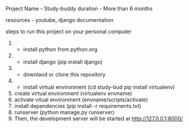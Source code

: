 Project Name  - Study-buddy
duration - More than 6 months

resources - youtube, django documentation

steps to run this project on your personal computer
1. - install python from python.org
3. - install django (pip install django)
4. - downlaod or clone this repository
5. - install virtual environment (cd study-bud
                                  pip install virtualenv)
6. create virtual environment (virtualenv envname)
7. activate vitual environment (envname/scripts/activate)
8. install dependencies (pip install -r requirements.txt)
9. runserver (python manage.py runserver)
10.  Then, the development server will be started at http://127.0.0.1:8000/
